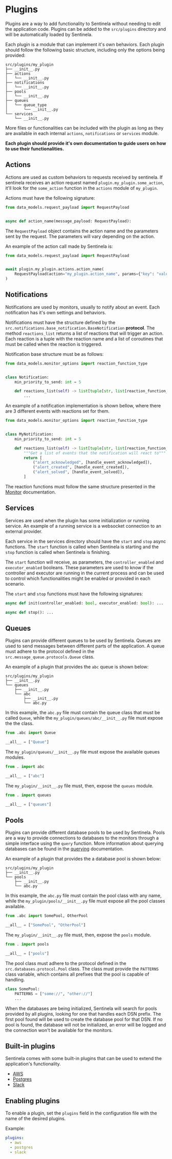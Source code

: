 # Plugins
Plugins are a way to add functionality to Sentinela without needing to edit the application code. Plugins can be added to the `src/plugins` directory and will be automatically loaded by Sentinela.

Each plugin is a module that can implement it's own behaviors. Each plugin should follow the following basic structure, including only the options being provided:

```
src/plugins/my_plugin
├── __init__.py
├── actions
│   └── __init__.py
├── notifications
│   └── __init__.py
├── pools
│   └── __init__.py
├── queues
│   └── queue_type
│       └── __init__.py
└── services
    └── __init__.py
```

More files or functionalities can be included with the plugin as long as they are available in each internal `actions`, `notifications` or `services` module.

**Each plugin should provide it's own documentation to guide users on how to use their functionalities.**

## Actions
Actions are used as custom behaviors to requests received by sentinela. If sentinela receives an action request named `plugin.my_plugin.some_action`, it'll look for the `some_action` function in the `actions` module of `my_plugin`.

Actions must have the following signature:
```python
from data_models.request_payload import RequestPayload


async def action_name(message_payload: RequestPayload):
```

The `RequestPayload` object contains the action name and the parameters sent by the request. The parameters will vary depending on the action.

An example of the action call made by Sentinela is:
```python
from data_models.request_payload import RequestPayload


await plugin.my_plugin.actions.action_name(
    RequestPayload(action="my_plugin.action_name", params={"key": "value"})
)
```

## Notifications
Notifications are used by monitors, usually to notify about an event. Each notification has it's own settings and behaviors.

Notifications must have the structure defined by the `src.notifications.base_notification.BaseNotification` **protocol**. The method `reactions_list` returns a list of reactions that will trigger an action. Each reaction is a tuple with the reaction name and a list of coroutines that must be called when the reaction is triggered.

Notification base structure must be as follows:
```python
from data_models.monitor_options import reaction_function_type


class Notification:
    min_priority_to_send: int = 5

    def reactions_list(self) -> list[tuple[str, list[reaction_function_type]]]:
        ...
```

An example of a notification implementation is shown bellow, where there are 3 different events with reactions set for them.
```python
from data_models.monitor_options import reaction_function_type


class MyNotification:
    min_priority_to_send: int = 5

    def reactions_list(self) -> list[tuple[str, list[reaction_function_type]]]:
        """Get a list of events that the notification will react to"""
        return [
            ("alert_acknowledged", [handle_event_acknowledged]),
            ("alert_created", [handle_event_created]),
            ("alert_solved", [handle_event_solved]),
        ]
```

The reaction functions must follow the same structure presented in the [Monitor](../monitor.md) documentation.

## Services
Services are used when the plugin has some initialization or running service. An example of a running service is a websocket connection to an external provider.

Each service in the services directory should have the `start` and `stop` async functions. The `start` function is called when Sentinela is starting and the `stop` function is called when Sentinela is finishing.

The `start` function will receive, as parameters, the `controller_enabled` and `executor_enabled` booleans. These parameters are used to know if the controller and executor are running in the current process and can be used to control which functionalities might be enabled or provided in each scenario.

The `start` and `stop` functions must have the following signatures:

```python
async def init(controller_enabled: bool, executor_enabled: bool): ...

async def stop(): ...
```

## Queues
Plugins can provide different queues to be used by Sentinela. Queues are used to send messages between different parts of the application. A queue must adhere to the protocol defined in the `src.message_queue.protocols.Queue` class.

An example of a plugin that provides the `abc` queue is shown below:

```
src/plugins/my_plugin
├── __init__.py
└── queues
    ├── __init__.py
    └── abc
        ├── __init__.py
        └── abc.py
```

In this example, the `abc.py` file must contain the queue class that must be called `Queue`, while the `my_plugin/queues/abc/__init__.py` file must expose the the class.

```python
from .abc import Queue

__all__ = ["Queue"]
```

The `my_plugin/queues/__init__.py` file must expose the available queues modules.

```python
from . import abc

__all__ = ["abc"]
```

The `my_plugin/__init__.py` file must, then, expose the `queues` module.

```python
from . import queues

__all__ = ["queues"]
```

## Pools
Plugins can provide different database pools to be used by Sentinela. Pools are a way to provide connections to databases to the monitors through a simple interface using the `query` function. More information about querying databases can be found in the [querying](../querying.md) documentation.

An example of a plugin that provides the a database pool is shown below:

```
src/plugins/my_plugin
├── __init__.py
└── pools
    ├── __init__.py
    └── abc.py
```

In this example, the `abc.py` file must contain the pool class with any name, while the `my_plugin/pools/__init__.py` file must expose all the pool classes available.

```python
from .abc import SomePool, OtherPool

__all__ = ["SomePool", "OtherPool"]
```

The `my_plugin/__init__.py` file must, then, expose the `pools` module.

```python
from . import pools

__all__ = ["pools"]
```

The pool class must adhere to the protocol defined in the `src.databases.protocol.Pool` class. The class must provide the `PATTERNS` class variable, which contains all prefixes that the pool is capable of handling.

```python
class SomePool:
    PATTERNS = ["some://", "other://"]
    ...
```

When the databases are being initialized, Sentinela will search for pools provided by all plugins, looking for one that handles each DSN prefix. The first pool found will be used to create the database pool for that DSN. If no pool is found, the database will not be initialized, an error will be logged and the connection won't be available for the monitors.

## Built-in plugins
Sentinela comes with some built-in plugins that can be used to extend the application's functionality.
- [AWS](./aws.md)
- [Postgres](./postgres.md)
- [Slack](./slack.md)

## Enabling plugins
To enable a plugin, set the `plugins` field in the configuration file with the name of the desired plugins.

Example:
```yaml
plugins:
  - aws
  - postgres
  - slack
```
